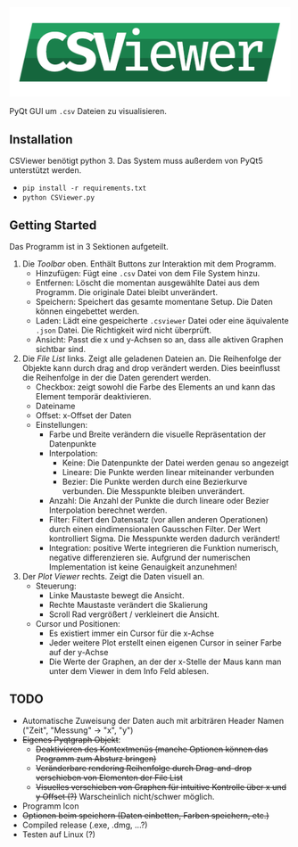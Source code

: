 ![CSViewer](./assets/logo.png)

PyQt GUI um `.csv` Dateien zu visualisieren.

## Installation

CSViewer benötigt python 3.
Das System muss außerdem von PyQt5 unterstützt werden.

- `pip install -r requirements.txt`
- `python CSViewer.py`

## Getting Started

Das Programm ist in 3 Sektionen aufgeteilt.

1. Die _Toolbar_ oben. Enthält Buttons zur Interaktion mit dem Programm.
    - Hinzufügen: Fügt eine `.csv` Datei von dem File System hinzu.
    - Entfernen: Löscht die momentan ausgewählte Datei aus dem Programm. Die originale Datei bleibt unverändert.
    - Speichern: Speichert das gesamte momentane Setup. Die Daten können eingebettet werden.
    - Laden: Lädt eine gespeicherte `.csviewer` Datei oder eine äquivalente `.json` Datei. Die Richtigkeit wird nicht überprüft.
    - Ansicht: Passt die x und y-Achsen so an, dass alle aktiven Graphen sichtbar sind.
2. Die _File List_ links. Zeigt alle geladenen Dateien an.
    Die Reihenfolge der Objekte kann durch drag and drop verändert werden. Dies beeinflusst die Reihenfolge in der die Daten gerendert werden.
    - Checkbox: zeigt sowohl die Farbe des Elements an und kann das Element temporär deaktivieren.
    - Dateiname
    - Offset: x-Offset der Daten
    - Einstellungen:
        - Farbe und Breite verändern die visuelle Repräsentation der Datenpunkte
        - Interpolation:
            - Keine: Die Datenpunkte der Datei werden genau so angezeigt
            - Lineare: Die Punkte werden linear miteinander verbunden
            - Bezier: Die Punkte werden durch eine Bezierkurve verbunden. Die Messpunkte bleiben unverändert.
        - Anzahl: Die Anzahl der Punkte die durch lineare oder Bezier Interpolation berechnet werden.
        - Filter: Filtert den Datensatz (vor allen anderen Operationen) durch einen eindimensionalen Gausschen Filter. Der Wert kontrolliert Sigma. Die Messpunkte werden dadurch verändert!
        - Integration: positive Werte integrieren die Funktion numerisch, negative differenzieren sie. Aufgrund der numerischen Implementation ist keine Genauigkeit anzunehmen!
3. Der _Plot Viewer_ rechts. Zeigt die Daten visuell an.
    - Steuerung:
        - Linke Maustaste bewegt die Ansicht.
        - Rechte Maustaste verändert die Skalierung
        - Scroll Rad vergrößert / verkleinert die Ansicht.
    - Cursor und Positionen:
        - Es existiert immer ein Cursor für die x-Achse
        - Jeder weitere Plot erstellt einen eigenen Cursor in seiner Farbe auf der y-Achse
        - Die Werte der Graphen, an der der x-Stelle der Maus kann man unter dem Viewer in dem Info Feld ablesen.

## TODO

- Automatische Zuweisung der Daten auch mit arbiträren Header Namen ("Zeit", "Messung" -&gt; "x", "y")
- ~~Eigenes Pyqtgraph Objekt~~:
    - ~~Deaktivieren des Kontextmenüs (manche Optionen können das Programm zum Absturz bringen)~~
    - ~~Veränderbare rendering Reihenfolge durch Drag-and-drop verschieben von Elementen der File List~~
    - ~~Visuelles verschieben von Graphen für intuitive Kontrolle über x und y Offset (?)~~ Warscheinlich nicht/schwer möglich.
- Programm Icon
- ~~Optionen beim speichern (Daten einbetten, Farben speichern, etc.)~~
- Compiled release (.exe, .dmg, ...?)
- Testen auf Linux (?)
